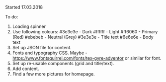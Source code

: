 Started 17.03.2018

To do:

1. Loading spinner
2. Use following colours:
      #3e3e3e - Dark
      #ffffff - Light
      #ff6060 - Primary (Red)
      #ebebeb - Neutral (Grey)
      #3e3e3e - Title text
      #6e6e6e - Body text
3. Set up JSON file for content.
4. Fonts and typography CSS. Maybe - https://www.fontsquirrel.com/fonts/tex-gyre-adventor or similar for font.
5. Set up re-usable components (grid and title/text).
6. Add content.
7. Find a few more pictures for homepage.
